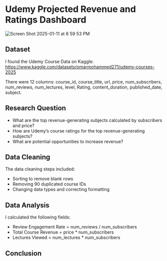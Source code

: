 # Udemy Projected Revenue and Ratings Dashboard

![Screen Shot 2025-01-11 at 6 59 53 PM](https://github.com/user-attachments/assets/5e6ac95c-b2ac-441c-a84b-818400a77b7b)



## Dataset 

I found the Udemy Course Data on Kaggle: https://www.kaggle.com/datasets/omarmohammed271/udemy-courses-2025 

There were 12 columns: course_id, course_title, url, price, num_subscribers, num_reviews, num_lectures, level, Rating, content_duration, published_date, subject. 

## Research Question 
 
- What are the top revenue-generating subjects calculated by subscribers and price? 
- How are Udemy’s course ratings for the top revenue-generating subjects? 
- What are potential opportunities to increase revenue? 

## Data Cleaning 
 
The data cleaning steps included: 
- Sorting to remove blank rows 
- Removing 90 duplicated course IDs
- Changing data types and correcting formatting


## Data Analysis 

I calculated the following fields: 
- Review Engagement Rate = num_reviews / num_subscribers
- Total Course Revenue = price * num_subscribers 
- Lectures Viewed = num_lectures * num_subscribers

## Conclusion 

